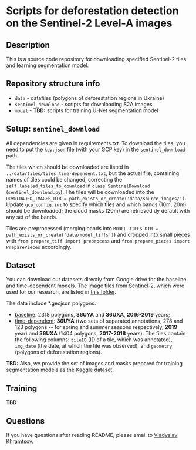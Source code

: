 # Scripts for deforestation detection on the Sentinel-2 Level-A images 

## Description
This is a source code repository for downloading specified Sentinel-2 tiles and learning segmentation model. 

## Repository structure info
 * `data` - datafiles (polygons of deforestation regions in Ukraine)
 * `sentinel_download` - scripts for downloading S2A images
 * `model` - **TBD:** scripts for training U-Net segmentation model

## Setup: `sentinel_download`
All dependencies are given in requirements.txt. To download the tiles, you need to put the `key.json` file (with your GCP key) in the `sentinel_download` path.

The tiles which should be downloaded are listed in `../data/tiles/tiles_time-dependent.txt`, but the actual file, containing names of tiles could be changed, correcting the `self.labeled_tiles_to_download` in `class SentinelDownload` (`sentinel_download.py`). The files will be downloaded into the `DOWNLOADED_IMAGES_DIR = path_exists_or_create('data/source_images/')`. Update `gcp_config.ini` to specify which tiles and which bands (10m, 20m) should be downloaded; the cloud masks (20m) are retrieved dy default with any set of the bands.

Tiles are preprocessed (merging bands into `MODEL_TIFFS_DIR = path_exists_or_create('data/model_tiffs')`) and cropped into small pieces with `from prepare_tiff import preprocess` and `from prepare_pieces import PreparePieces` accordingly.

## Dataset
You can download our datasets directly from Google drive for the baseline and time-dependent models. The image tiles from Sentinel-2, which were used for our research, are listed in [this folder](https://nositeyet).

The data include *.geojson polygons:
* [baseline](https://nositeyet): 2318 polygons, **36UYA** and **36UXA**, **2016-2019** years;
* [time-dependent](https://nositeyet): **36UYA** (two sets of separated annotations, 278 and 123 polygons -- for spring and summer seasons respectively, **2019** year) and **36UXA** (1404 polygons, **2017-2018** years).
The files contain the following columns: `tileID` (ID of a tile, which was annotated), `img_date` (the date, at which the tile was observed), and `geometry` (polygons of deforestation regions). 

**TBD:** Also, we provide the set of images and masks prepared for training segmentation models as the [Kaggle dataset](https://nositeyet).

## Training
**TBD**

## Questions
If you have questions after reading README, please email to [Vladyslav Khramtsov](mailto:v.khramtsov@quantumobile.com).
